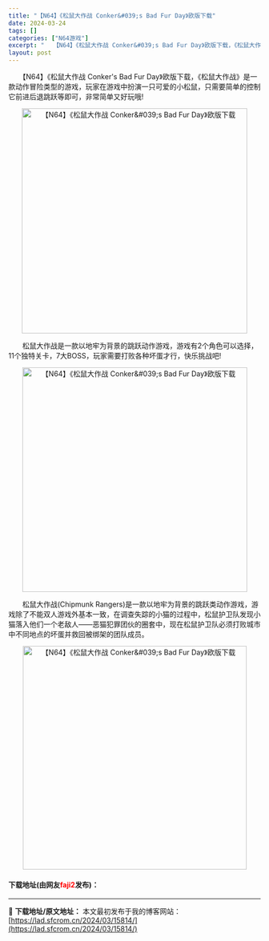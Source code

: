 ```yaml
---
title: "【N64】《松鼠大作战 Conker&#039;s Bad Fur Day》欧版下载"
date: 2024-03-24
tags: []
categories: ["N64游戏"]
excerpt: "　　【N64】《松鼠大作战 Conker&#039;s Bad Fur Day》欧版下载，《松鼠大作战》是一款动作冒险类型的游戏，玩家在游戏中扮演一只可爱的小松鼠，只需要简单的控制它前进后退跳跃等即可，非常简单又好玩哦! 　　松鼠大作战是一款以地牢为背景的跳跃动作游戏，游戏有2个角色可以选择，11个独&hellip;"
layout: post
---
```


 <p>　　【N64】《松鼠大作战 Conker&#39;s Bad Fur Day》欧版下载，《松鼠大作战》是一款动作冒险类型的游戏，玩家在游戏中扮演一只可爱的小松鼠，只需要简单的控制它前进后退跳跃等即可，非常简单又好玩哦!</p> <p align="center"><img align="" border="0" src="https://lad.sfcrom.cn/wp-content/uploads/2024/03/20240324_660039c1781e8.png" width="450" alt="【N64】《松鼠大作战 Conker&amp;#039;s Bad Fur Day》欧版下载" /></p> <p>　　松鼠大作战是一款以地牢为背景的跳跃动作游戏，游戏有2个角色可以选择，11个独特关卡，7大BOSS，玩家需要打败各种坏蛋才行，快乐挑战吧!</p> <p align="center"><img align="" border="0" src="https://lad.sfcrom.cn/wp-content/uploads/2024/03/20240324_660039c2474cb.png" width="449" alt="【N64】《松鼠大作战 Conker&amp;#039;s Bad Fur Day》欧版下载" /></p> <p>　　松鼠大作战(Chipmunk Rangers)是一款以地牢为背景的跳跃类动作游戏，游戏除了不能双人游戏外基本一致，在调查失踪的小猫的过程中，松鼠护卫队发现小猫落入他们一个老敌人&mdash;&mdash;恶猫犯罪团伙的圈套中，现在松鼠护卫队必须打败城市中不同地点的坏蛋并救回被绑架的团队成员。</p> <p align="center"><img align="" border="0" src="https://lad.sfcrom.cn/wp-content/uploads/2024/03/20240324_660039c351aa8.png" width="447" alt="【N64】《松鼠大作战 Conker&amp;#039;s Bad Fur Day》欧版下载" /></p> <p><h4>下载地址(由网友<font color="red">faji2</font>发布)：</h4></p> 

---
📖 **下载地址/原文地址：** 本文最初发布于我的博客网站：[https://lad.sfcrom.cn/2024/03/15814/](https://lad.sfcrom.cn/2024/03/15814/)
